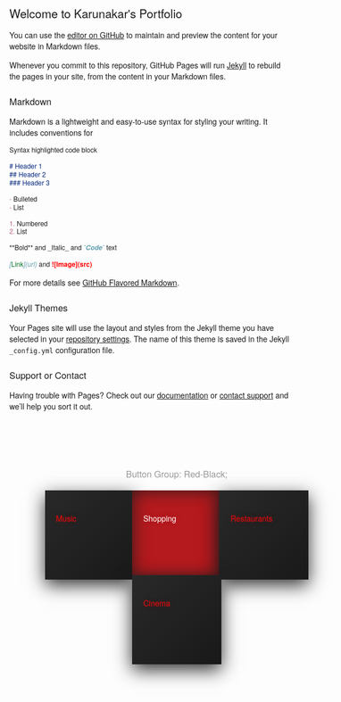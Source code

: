 ## Welcome to Karunakar's Portfolio
You can use the [editor on GitHub](https://github.com/karunakara7229203/karunakara7229203.github.io/edit/master/index.md) to maintain and preview the content for your website in Markdown files.

Whenever you commit to this repository, GitHub Pages will run [Jekyll](https://jekyllrb.com/) to rebuild the pages in your site, from the content in your Markdown files.

### Markdown

Markdown is a lightweight and easy-to-use syntax for styling your writing. It includes conventions for

```markdown
Syntax highlighted code block

# Header 1
## Header 2
### Header 3

- Bulleted
- List

1. Numbered
2. List

**Bold** and _Italic_ and `Code` text

[Link](url) and ![Image](src)
```

For more details see [GitHub Flavored Markdown](https://guides.github.com/features/mastering-markdown/).

### Jekyll Themes

Your Pages site will use the layout and styles from the Jekyll theme you have selected in your [repository settings](https://github.com/karunakara7229203/karunakara7229203.github.io/settings). The name of this theme is saved in the Jekyll `_config.yml` configuration file.

### Support or Contact

Having trouble with Pages? Check out our [documentation](https://help.github.com/categories/github-pages-basics/) or [contact support](https://github.com/contact) and we’ll help you sort it out.

<div class="button-group" id="redBlack">
  <h3>Button Group: Red-Black;<h3>
  <div class="button"> <span class="glyphicon glyphicon-headphones"></span> Music</div>
  <div class="button active"> <span class="glyphicon glyphicon-credit-card"></span> Shopping</div>
  <div class="button"> <span class="glyphicon glyphicon-cutlery"></span> Restaurants</div>
  <div class="button"> <span class="glyphicon glyphicon glyphicon-film"></span> Cinema</div>
 <script>
   $(document).ready(function() {
  buttonClick('#redBlack');
})

function buttonClick(string) {
  $(string).find(".button").click(function() {
    if (!$(this).hasClass('active')) {
      $(string + ' .active').removeClass('active');
      $(this).addClass('active');
    }
  })
}
   </script>
   
   <style>
  * {
  margin: 0;
  padding: 0;
  font-family: "HelveticaNeue-Light", "Helvetica Neue Light", "Helvetica Neue", Helvetica, Arial, "Lucida Grande", sans-serif;
  font-weight: 100;
}

.button-group {
  margin: 100px auto;
  width: 600px;
  margin-bottom: 30px;
  h3 {
    color: #999;
    text-align: center;
    font-size: 16px;
    margin-bottom: 10px;
  }
  &#redBlack .button {
    background: linear-gradient(135deg, #292929, #191919);
    border: none;
    width: 120px;
    height: 120px;
    padding: 20px;
    display: inline-block;
    margin: -4px;
    color: #F2070B;
    font-size: 14px;
    text-align: left;
    text-shadow: 0 0 10px rgba(181, 26, 30, 0.4);
    box-shadow: 0px 10px 30px rgba(28, 28, 28, 0.9);
    span {
      text-align: center;
      margin: 20px 0 20px 0;
      display: block;
      color: #fff;
      font-size: 32px;
      text-shadow: none;
    }
    &:hover {
      background: linear-gradient(-45deg, #292929, #191919);
    }
    &.active {
      background: #B51A1E;
      color: #fff;
      box-shadow: inset 0px 0px 30px rgba(28, 28, 28, 0.9);
    }
  }  
}
  </style>
